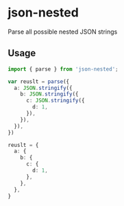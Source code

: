 # json-nested

Parse all possible nested JSON strings


## Usage

```ts
import { parse } from 'json-nested';

var reuslt = parse({
  a: JSON.stringify({
    b: JSON.stringify({
      c: JSON.stringify({
        d: 1,
      }),
    }),
  }),
})

reuslt = {
  a: {
    b: {
      c: {
        d: 1,
      },
    },
  },
}
```
